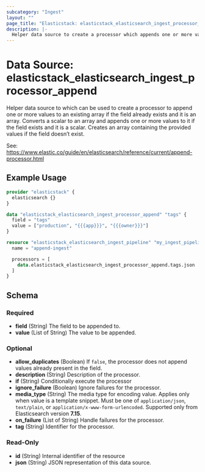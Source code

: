 ```yaml
---
subcategory: "Ingest"
layout: ""
page_title: "Elasticstack: elasticstack_elasticsearch_ingest_processor_append Data Source"
description: |-
  Helper data source to create a processor which appends one or more values to an existing array if the field already exists and it is an array.
---
```


# Data Source: elasticstack_elasticsearch_ingest_processor_append

Helper data source to which can be used to create a processor to append one or more values to an existing array if the field already exists and it is an array.
Converts a scalar to an array and appends one or more values to it if the field exists and it is a scalar. Creates an array containing the provided values if the field doesn’t exist.

See: https://www.elastic.co/guide/en/elasticsearch/reference/current/append-processor.html

## Example Usage

```terraform
provider "elasticstack" {
  elasticsearch {}
}

data "elasticstack_elasticsearch_ingest_processor_append" "tags" {
  field = "tags"
  value = ["production", "{{{app}}}", "{{{owner}}}"]
}

resource "elasticstack_elasticsearch_ingest_pipeline" "my_ingest_pipeline" {
  name = "append-ingest"

  processors = [
    data.elasticstack_elasticsearch_ingest_processor_append.tags.json
  ]
}
```

<!-- schema generated by tfplugindocs -->
## Schema

### Required

- **field** (String) The field to be appended to.
- **value** (List of String) The value to be appended.

### Optional

- **allow_duplicates** (Boolean) If `false`, the processor does not append values already present in the field.
- **description** (String) Description of the processor.
- **if** (String) Conditionally execute the processor
- **ignore_failure** (Boolean) Ignore failures for the processor.
- **media_type** (String) The media type for encoding value. Applies only when value is a template snippet. Must be one of `application/json`, `text/plain`, or `application/x-www-form-urlencoded`. Supported only from Elasticsearch version **7.15**.
- **on_failure** (List of String) Handle failures for the processor.
- **tag** (String) Identifier for the processor.

### Read-Only

- **id** (String) Internal identifier of the resource
- **json** (String) JSON representation of this data source.

